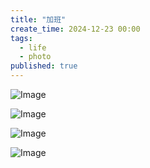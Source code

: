 ```yaml
---
title: "加班"
create_time: 2024-12-23 00:00
tags:
  - life
  - photo
published: true
---
```


![Image](/2024-12-23-overtime/2.jpeg)

![Image](/2024-12-23-overtime/4.jpeg)

![Image](/2024-12-23-overtime/6.jpeg)

![Image](/2024-12-23-overtime/7.jpeg)
